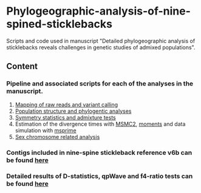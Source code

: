 # Phylogeographic-analysis-of-nine-spined-sticklebacks
Scripts and code used in manuscript "Detailed phylogeographic analysis of sticklebacks reveals challenges in genetic studies of admixed populations".

## Content

### Pipeline and associated scripts for each of the analyses in the manuscript.
1) [Mapping of raw reads and variant calling](https://github.com/XueyunF/Phylogeographic-analysis-of-nine-spined-sticklebacks/blob/main/Variant%20calling/variant%20calling%20pipeline.md) 
2) [Population structure and phylogentic analyses](https://github.com/XueyunF/Phylogeographic-analysis-of-nine-spined-sticklebacks/blob/main/Population%20structure%20and%20phylogenetic%20analyses/Structure%20and%20phylogenetic%20pipeline.md)
3) [Symmetry statistics and admixture tests](https://github.com/XueyunF/Phylogeographic-analysis-of-nine-spined-sticklebacks/blob/main/Symmetry%20statistics%20and%20admixture%20tests/Analysis%20with%20ADMIXTOOLS%2C%20Dsuite%20and%20RASS.md)
4) Estimation of the divergence times with [MSMC2](https://github.com/XueyunF/Phylogeographic-analysis-of-nine-spined-sticklebacks/blob/main/Estimation%20of%20the%20divergence%20times%20and%20data%20simulation/MSMC2%20pipeline.md), [moments](https://github.com/XueyunF/Phylogeographic-analysis-of-nine-spined-sticklebacks/blob/main/Estimation%20of%20the%20divergence%20times%20and%20data%20simulation/Moments%20pipeline.md) and data simulation with [msprime](https://github.com/XueyunF/Phylogeographic-analysis-of-nine-spined-sticklebacks/blob/main/Estimation%20of%20the%20divergence%20times%20and%20data%20simulation/msprime_script.md)
5) [Sex chromosome related analysis](https://github.com/XueyunF/Phylogeographic-analysis-of-nine-spined-sticklebacks/blob/main/Sex%20chromosome%20related%20analysis/sex%20chromosome%20sequecing%20coverage.md)

### Contigs included in nine-spine stickleback reference v6b can be found [here](https://github.com/XueyunF/Phylogeographic-analysis-of-nine-spined-sticklebacks/blob/main/Variant%20calling/NSP_V6b.fasta.fai)

### Detailed results of D-statistics, qpWave and f4-ratio tests can be found [here](https://github.com/XueyunF/Phylogeographic-analysis-of-nine-spined-sticklebacks/tree/main/Symmetry%20statistics%20and%20admixture%20tests)
